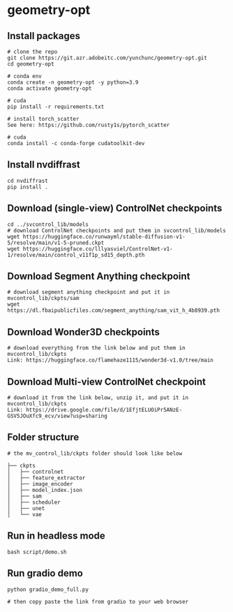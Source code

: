 # geometry-opt

## Install packages
```
# clone the repo
git clone https://git.azr.adobeitc.com/yunchunc/geometry-opt.git
cd geometry-opt

# conda env
conda create -n geometry-opt -y python=3.9
conda activate geometry-opt

# cuda
pip install -r requirements.txt

# install torch_scatter
See here: https://github.com/rusty1s/pytorch_scatter

# cuda
conda install -c conda-forge cudatoolkit-dev
```

## Install nvdiffrast
```
cd nvdiffrast
pip install .
```

## Download (single-view) ControlNet checkpoints
```
cd ../svcontrol_lib/models
# download ControlNet checkpoints and put them in svcontrol_lib/models
wget https://huggingface.co/runwayml/stable-diffusion-v1-5/resolve/main/v1-5-pruned.ckpt
wget https://huggingface.co/lllyasviel/ControlNet-v1-1/resolve/main/control_v11f1p_sd15_depth.pth
```

## Download Segment Anything checkpoint
```
# download segment anything checkpoint and put it in mvcontrol_lib/ckpts/sam
wget https://dl.fbaipublicfiles.com/segment_anything/sam_vit_h_4b8939.pth
```

## Download Wonder3D checkpoints
```
# download everything from the link below and put them in mvcontrol_lib/ckpts
Link: https://huggingface.co/flamehaze1115/wonder3d-v1.0/tree/main
```

## Download Multi-view ControlNet checkpoint
```
# download it from the link below, unzip it, and put it in mvcontrol_lib/ckpts
Link: https://drive.google.com/file/d/1EfjtELUOiPr5ANzE-GSV5JOuXfc9_ecv/view?usp=sharing
```

## Folder structure
```
# the mv_control_lib/ckpts folder should look like below

├── ckpts
│   ├── controlnet
│   ├── feature_extractor
│   ├── image_encoder
│   ├── model_index.json
│   ├── sam
│   ├── scheduler
│   ├── unet
│   └── vae
```

## Run in headless mode
```
bash script/demo.sh
```

## Run gradio demo 
```
python gradio_demo_full.py

# then copy paste the link from gradio to your web browser
```
